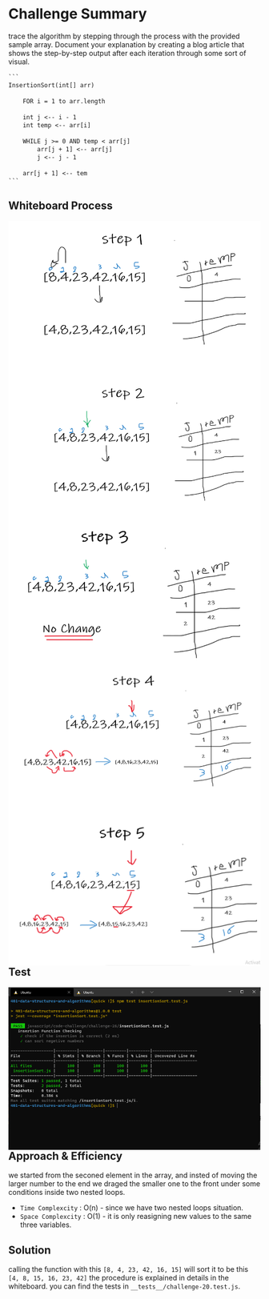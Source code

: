 # Challenge Summary

trace the algorithm by stepping through the process with the provided sample array. Document your explanation by creating a blog article that shows the step-by-step output after each iteration through some sort of visual.

    ```
    InsertionSort(int[] arr)

        FOR i = 1 to arr.length

        int j <-- i - 1
        int temp <-- arr[i]

        WHILE j >= 0 AND temp < arr[j]
            arr[j + 1] <-- arr[j]
            j <-- j - 1

        arr[j + 1] <-- tem
    ```

## Whiteboard Process

<img src="./cc20-1.png"
       alt="code-challenge-20 whiteBoard"
       style="float: left; margin-right: 10px;" />
<img src="./cc20-2.png"
       alt="code-challenge-20 whiteBoard"
       style="float: left; margin-right: 10px;" />
<img src="./cc20-3.png"
       alt="code-challenge-20 whiteBoard"
       style="float: left; margin-right: 10px;" />
<img src="./cc20-4.png"
       alt="code-challenge-20 whiteBoard"
       style="float: left; margin-right: 10px;" />
<img src="./cc20-5.png"
       alt="code-challenge-20 whiteBoard"
       style="float: left; margin-right: 10px;" />

## Test 
<img src="./cc26t.png"
       alt="code-challenge-20 whiteBoard"
       style="float: left; margin-right: 10px;" />       

## Approach & Efficiency

we started from the seconed element in the array, and insted of moving the larger number to the end we draged the smaller one to the front under some conditions inside two nested loops.

- `Time Complexcity` : O(n) - since we have two nested loops situation.
- `Space Complexcity` : O(1) - it is only reasigning new values to the same three variables.

## Solution

calling the function with this `[8, 4, 23, 42, 16, 15]` will sort it to be this `[4, 8, 15, 16, 23, 42]`
the procedure is explained in details in the whiteboard.
you can find the tests in `__tests__/challenge-20.test.js`.